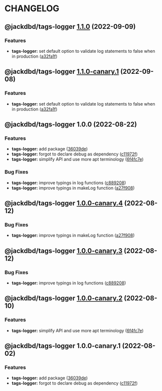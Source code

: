 # CHANGELOG

## @jackdbd/tags-logger [1.1.0](https://github.com/jackdbd/calderone/compare/@jackdbd/tags-logger@1.0.0...@jackdbd/tags-logger@1.1.0) (2022-09-09)


### Features

* **tags-logger:** set default option to validate log statements to false when in production ([a32fa1f](https://github.com/jackdbd/calderone/commit/a32fa1f04784fa34dc1783e27016b8cfa676b63c))

## @jackdbd/tags-logger [1.1.0-canary.1](https://github.com/jackdbd/calderone/compare/@jackdbd/tags-logger@1.0.0...@jackdbd/tags-logger@1.1.0-canary.1) (2022-09-08)


### Features

* **tags-logger:** set default option to validate log statements to false when in production ([a32fa1f](https://github.com/jackdbd/calderone/commit/a32fa1f04784fa34dc1783e27016b8cfa676b63c))

## @jackdbd/tags-logger 1.0.0 (2022-08-22)


### Features

* **tags-logger:** add package ([36039de](https://github.com/jackdbd/calderone/commit/36039de61494b7478f58abaf099adacec86854af))
* **tags-logger:** forgot to declare debug as dependency ([c11972f](https://github.com/jackdbd/calderone/commit/c11972fe5d271ff5f214e796bac1620ed9dadc52))
* **tags-logger:** simplify API and use more apt terminology ([6f4fc7e](https://github.com/jackdbd/calderone/commit/6f4fc7ed1a163d8edb7da0423b97c7113e2aab86))


### Bug Fixes

* **tags-logger:** improve typings in log functions ([c889208](https://github.com/jackdbd/calderone/commit/c8892080945ee46d9541c6f52ba946eb1501c1bf))
* **tags-logger:** improve typings in makeLog function ([a27f908](https://github.com/jackdbd/calderone/commit/a27f90860c316243f60519d05622bb8e68b266f6))

## @jackdbd/tags-logger [1.0.0-canary.4](https://github.com/jackdbd/calderone/compare/@jackdbd/tags-logger@1.0.0-canary.3...@jackdbd/tags-logger@1.0.0-canary.4) (2022-08-12)


### Bug Fixes

* **tags-logger:** improve typings in makeLog function ([a27f908](https://github.com/jackdbd/calderone/commit/a27f90860c316243f60519d05622bb8e68b266f6))

## @jackdbd/tags-logger [1.0.0-canary.3](https://github.com/jackdbd/calderone/compare/@jackdbd/tags-logger@1.0.0-canary.2...@jackdbd/tags-logger@1.0.0-canary.3) (2022-08-12)


### Bug Fixes

* **tags-logger:** improve typings in log functions ([c889208](https://github.com/jackdbd/calderone/commit/c8892080945ee46d9541c6f52ba946eb1501c1bf))

## @jackdbd/tags-logger [1.0.0-canary.2](https://github.com/jackdbd/calderone/compare/@jackdbd/tags-logger@1.0.0-canary.1...@jackdbd/tags-logger@1.0.0-canary.2) (2022-08-10)


### Features

* **tags-logger:** simplify API and use more apt terminology ([6f4fc7e](https://github.com/jackdbd/calderone/commit/6f4fc7ed1a163d8edb7da0423b97c7113e2aab86))

## @jackdbd/tags-logger 1.0.0-canary.1 (2022-08-02)


### Features

* **tags-logger:** add package ([36039de](https://github.com/jackdbd/calderone/commit/36039de61494b7478f58abaf099adacec86854af))
* **tags-logger:** forgot to declare debug as dependency ([c11972f](https://github.com/jackdbd/calderone/commit/c11972fe5d271ff5f214e796bac1620ed9dadc52))

